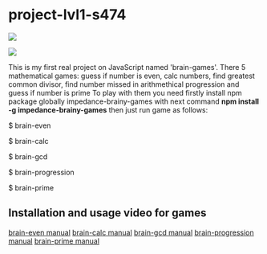 # project-lvl1-s474

<a href="https://codeclimate.com/github/impedance/project-lvl1-s474/maintainability"><img src="https://api.codeclimate.com/v1/badges/5d56b626de74104f8987/maintainability" /></a>

<a href="https://travis-ci.org/impedance/project-lvl1-s474">
    <img src="https://travis-ci.com/impedance/project-lvl1-s474.svg?branch=master" /></a>


This is my first real project on JavaScript named 'brain-games'. There 5 mathematical games: 
guess if number is even, 
calc numbers, 
find greatest common divisor,
find number missed in arithmethical progression
and guess if number is prime
To play with them you need firstly install npm package globally impedance-brainy-games
with next command
<b>npm install -g impedance-brainy-games</b>
then just run game as follows:

<p>$ brain-even</p>
<p>$ brain-calc</p>
<p>$ brain-gcd</p>
<p>$ brain-progression</p>
<p>$ brain-prime</p>

<h2>Installation and usage video for games</h2>
<a href="https://asciinema.org/a/oDk7ni61y9yenaQYskDwqS2Sr">brain-even manual</a>
<a href="https://asciinema.org/a/OpbMwQkNS55cJ4PGYKt9kt20X">brain-calc manual</a>
<a href="https://asciinema.org/a/4w4EHTivCmbfN4Xr2kdwJKGyR">brain-gcd manual</a>
<a href="https://asciinema.org/a/ZSM4zqTUB0krHSkgjJn2mCuSP">brain-progression manual</a>
<a href="https://asciinema.org/a/1fuzm23mc02u3MXhthFEkMBJl">brain-prime manual</a>